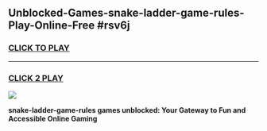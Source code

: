 
## Unblocked-Games-snake-ladder-game-rules-Play-Online-Free #rsv6j
<h3>
<a href="https://us.freeplayer.one?title=snake-ladder-game-rules&ref=10M">CLICK TO PLAY</a></h3>
<hr>

<h3>
<a href="https://us.freeplayer.one?title=snake-ladder-game-rules&ref=10M">CLICK 2 PLAY</a>
  
</h3>

<a href="https://us.freeplayer.one?title=snake-ladder-game-rules&ref=10M"><img src="https://clearcache.store/games.png"></a>


**snake-ladder-game-rules games unblocked: Your Gateway to Fun and Accessible Online Gaming**
